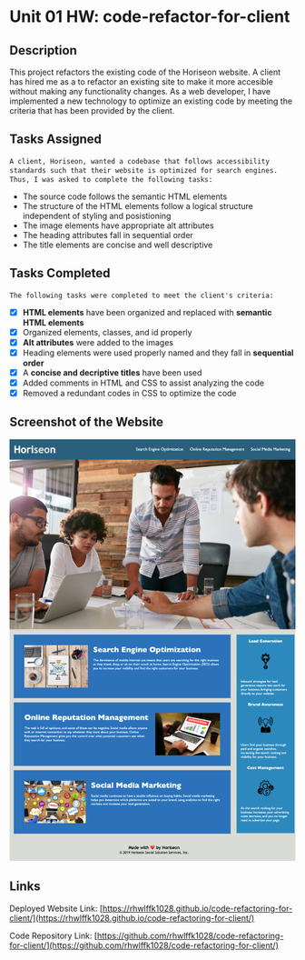 # Unit 01 HW: code-refactor-for-client

## Description
This project refactors the existing code of the Horiseon website. 
A client has hired me as a to refactor an existing site to make it more accesible without making any functionality changes.
As a web developer, I have implemented a new technology to optimize an existing code by meeting the criteria that has been provided by the client.

## Tasks Assigned

```
A client, Horiseon, wanted a codebase that follows accessibility standards such that their website is optimized for search engines.
Thus, I was asked to complete the following tasks:
```
- The source code follows the semantic HTML elements
- The structure of the HTML elements follow a logical structure independent of styling and posistioning
- The image elements have appropriate alt attributes
- The heading attributes fall in sequential order
- The title elements are concise and well descriptive

## Tasks Completed

```
The following tasks were completed to meet the client's criteria:
```
- [x] __HTML elements__ have been organized and replaced with __semantic HTML elements__
- [x] Organized elements, classes, and id properly
- [x] __Alt attributes__ were added to the images
- [x] Heading elements were used properly named and they fall in __sequential order__
- [x] A __concise and decriptive titles__ have been used
- [x] Added comments in HTML and CSS to assist analyzing the code
- [x] Removed a redundant codes in CSS to optimize the code

## Screenshot of the Website

![screenshot of index.html](./assets/images/horiseon-website-screenshot.png)

## Links

Deployed Website Link: [https://rhwlffk1028.github.io/code-refactoring-for-client/](https://rhwlffk1028.github.io/code-refactoring-for-client/)

Code Repository Link: [https://github.com/rhwlffk1028/code-refactoring-for-client/](https://github.com/rhwlffk1028/code-refactoring-for-client/)